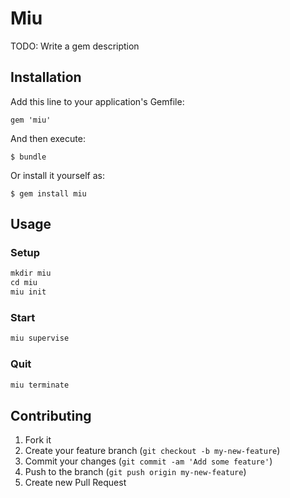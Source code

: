 # Miu

TODO: Write a gem description

## Installation

Add this line to your application's Gemfile:

    gem 'miu'

And then execute:

    $ bundle

Or install it yourself as:

    $ gem install miu

## Usage

### Setup

```ruby
mkdir miu
cd miu
miu init
```

### Start

```ruby
miu supervise
```

### Quit
```ruby
miu terminate
```

## Contributing

1. Fork it
2. Create your feature branch (`git checkout -b my-new-feature`)
3. Commit your changes (`git commit -am 'Add some feature'`)
4. Push to the branch (`git push origin my-new-feature`)
5. Create new Pull Request

